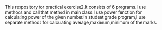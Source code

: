This respository for practical exercise2.It consists of 6 programs.I use methods and call that method in main class.I use power function for calculating power of the given number.In student grade program,I use separate methods for calculating average,maximum,minimum of the marks.
